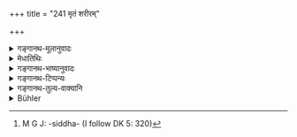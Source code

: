 +++
title = "241 मृतं शरीरम्"

+++

<details><summary>गङ्गानथ-मूलानुवादः</summary>

Leaving the dead body on the ground, like a log of wood or a clod of earth, the relations depart with averted faces; spiritual merit alone follows him.—(241)
</details>

<details><summary>मेधातिथिः</summary>

सह गच्छति । इदं प्रत्यक्षसिद्धं[^२९०] प्रसंख्यानार्थम् उच्यते । **मृतस्य शरीरं क्षिताव् उत्सृज्य** **काष्ठम्** इव निष्प्रयोजनं **विमुखा बान्धवाः** प्रतिगच्छन्ति । **धर्मस्** तु केवलं पुरुषम् **अनुगच्छति** ॥ ४.२४१ ॥


[^२९०]:
     M G J: -siddha- (I follow DK 5: 320)
</details>

<details><summary>गङ्गानथ-भाष्यानुवादः</summary>

‘*Follows*’—accompanies.

This verse describes what is actually seen to happen. Relations throw away the body of the dead man on the ground, just as if it were a log of wood, or a clod of earth, and go away, with their faces turned away; but Spiritual Merit alone follows the man.—(241)
</details>

<details><summary>गङ्गानथ-टिप्पन्यः</summary>

This; verse is quoted in *Aparārka* (p. 232);—and in *Vīramitrodaya*
(Paribhāṣā, p. 64).
</details>

<details><summary>गङ्गानथ-तुल्य-वाक्यानि</summary>

**(verses 4.241-242)  
**

*Mahābhārata* (Anuśāsana, 173.13).—‘People leave the dead body like a
log of wood or a clod of earth; having used it for a while, they turn
their backs upon it and go away. Therefore, O king, it is Righteousness
alone that one should serve for the purpose of obtaining a real helper.
By being equipped with Righteousness one reaches the highest celestial
state; similarly equipped with unrighteousness, he fails into hell.’
</details>

<details><summary>Bühler</summary>

241	Leaving the dead body on the ground like a log of wood, or a clod of earth, the relatives depart with averted faces; but spiritual merit follows the (soul).
</details>

